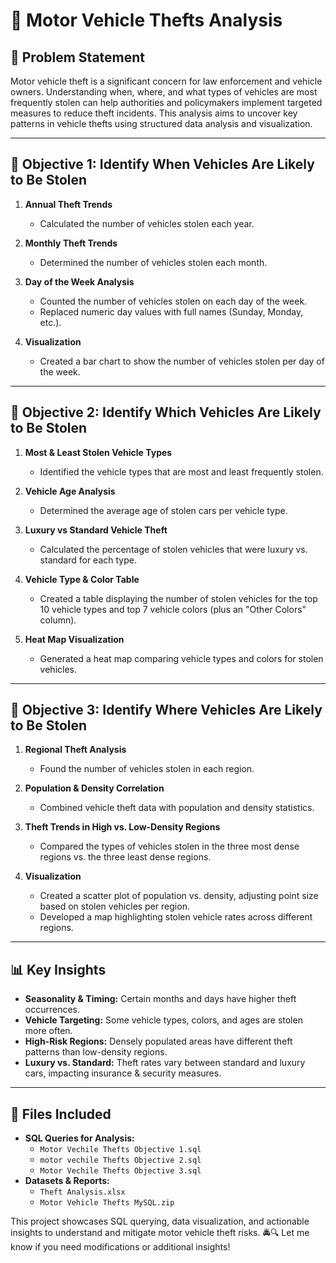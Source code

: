 # 🚗 Motor Vehicle Thefts Analysis

## 🔎 Problem Statement
Motor vehicle theft is a significant concern for law enforcement and vehicle owners. Understanding when, where, and what types of vehicles are most frequently stolen can help authorities and policymakers implement targeted measures to reduce theft incidents. This analysis aims to uncover key patterns in vehicle thefts using structured data analysis and visualization.

---

## 📌 Objective 1: Identify When Vehicles Are Likely to Be Stolen


1. **Annual Theft Trends**
   - Calculated the number of vehicles stolen each year.

2. **Monthly Theft Trends**
   - Determined the number of vehicles stolen each month.

3. **Day of the Week Analysis**
   - Counted the number of vehicles stolen on each day of the week.
   - Replaced numeric day values with full names (Sunday, Monday, etc.).

4. **Visualization**
   - Created a bar chart to show the number of vehicles stolen per day of the week.

---

## 📌 Objective 2: Identify Which Vehicles Are Likely to Be Stolen

1. **Most & Least Stolen Vehicle Types**
   - Identified the vehicle types that are most and least frequently stolen.

2. **Vehicle Age Analysis**
   - Determined the average age of stolen cars per vehicle type.

3. **Luxury vs Standard Vehicle Theft**
   - Calculated the percentage of stolen vehicles that were luxury vs. standard for each type.

4. **Vehicle Type & Color Table**
   - Created a table displaying the number of stolen vehicles for the top 10 vehicle types and top 7 vehicle colors (plus an "Other Colors" column).

5. **Heat Map Visualization**
   - Generated a heat map comparing vehicle types and colors for stolen vehicles.

---

## 📌 Objective 3: Identify Where Vehicles Are Likely to Be Stolen

1. **Regional Theft Analysis**
   - Found the number of vehicles stolen in each region.

2. **Population & Density Correlation**
   - Combined vehicle theft data with population and density statistics.
   
3. **Theft Trends in High vs. Low-Density Regions**
   - Compared the types of vehicles stolen in the three most dense regions vs. the three least dense regions.

4. **Visualization**
   - Created a scatter plot of population vs. density, adjusting point size based on stolen vehicles per region.
   - Developed a map highlighting stolen vehicle rates across different regions.

---

## 📊 Key Insights
- **Seasonality & Timing:** Certain months and days have higher theft occurrences.
- **Vehicle Targeting:** Some vehicle types, colors, and ages are stolen more often.
- **High-Risk Regions:** Densely populated areas have different theft patterns than low-density regions.
- **Luxury vs. Standard:** Theft rates vary between standard and luxury cars, impacting insurance & security measures.

---

## 📂 Files Included
- **SQL Queries for Analysis:**
  - `Motor Vechile Thefts Objective 1.sql`
  - `motor vechile Thefts Objective 2.sql`
  - `Motor Vechile Thefts Objective 3.sql`
- **Datasets & Reports:**
  - `Theft Analysis.xlsx`
  - `Motor Vehicle Thefts MySQL.zip`

This project showcases SQL querying, data visualization, and actionable insights to understand and mitigate motor vehicle theft risks. 🚔🔍 Let me know if you need modifications or additional insights!

